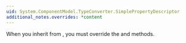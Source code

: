 ```yaml
---
uid: System.ComponentModel.TypeConverter.SimplePropertyDescriptor
additional_notes.overrides: *content
---
```


<p>When you inherit from <xref href="System.ComponentModel.TypeConverter.SimplePropertyDescriptor"></xref>, you must override the <xref href="System.ComponentModel.PropertyDescriptor.GetValue(System.Object)"></xref> and <xref href="System.ComponentModel.PropertyDescriptor.SetValue(System.Object,System.Object)"></xref> methods.</p>


